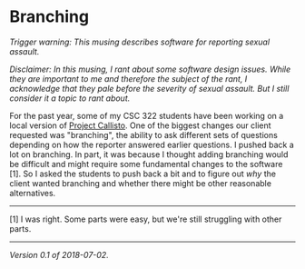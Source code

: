 Branching
=========

*Trigger warning:  This musing describes software for reporting sexual
assault.*

*Disclaimer: In this musing, I rant about some software design issues.
While they are important to me and therefore the subject of the rant,
I acknowledge that they pale before the severity of sexual assault.
But I still consider it a topic to rant about.*

For the past year, some of my CSC 322 students have been working on a
local version of [Project Callisto](...).  One of the biggest changes
our client requested was "branching", the ability to ask different sets
of questions depending on how the reporter answered earlier questions.
I pushed back a lot on branching.  In part, it was because I thought
adding branching would be difficult and might require some fundamental
changes to the software [1].  So I asked the students to push back a bit
and to figure out *why* the client wanted branching and whether there
might be other reasonable alternatives.

---

[1] I was right.  Some parts were easy, but we're still struggling with
other parts.

---

*Version 0.1 of 2018-07-02.*
